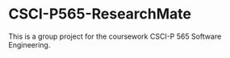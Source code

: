 # CSCI-P565-ResearchMate
This is a group project for the coursework CSCI-P 565 Software Engineering.
